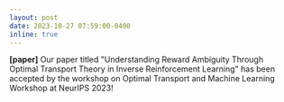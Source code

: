 ```yaml
---
layout: post
date: 2023-10-27 07:59:00-0400
inline: true
---
```

**[paper]** Our paper titled "Understanding Reward Ambiguity Through Optimal Transport Theory in Inverse Reinforcement Learning" has been accepted by the workshop on Optimal Transport and Machine Learning Workshop at NeurIPS 2023!
